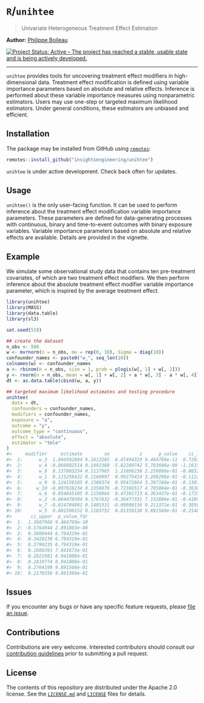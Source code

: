 
<!-- README.md is generated from README.Rmd. Please edit that file -->

# `R`/`unihtee`

> Univariate Heterogeneous Treatment Effect Estimation

**Author:** [Philippe Boileau](https://pboileau.ca/)

<!-- badges: start -->

[![Project Status: Active – The project has reached a stable, usable
state and is being actively
developed.](https://www.repostatus.org/badges/latest/active.svg)](https://www.repostatus.org/#active)
<!-- badges: end -->

------------------------------------------------------------------------

`unihtee` provides tools for uncovering treatment effect modifiers in
high-dimensional data. Treatment effect modification is defined using
variable importance parameters based on absolute and relative effects.
Inference is performed about these variable importance measures using
nonparametric estimators. Users may use one-step or targeted maximum
likelihood estimators. Under general conditions, these estimators are
unbiased and efficient.

## Installation

The package may be installed from GitHub using
[`remotes`](https://CRAN.R-project.org/package=remotes):

``` r
remotes::install_github("insightsengineering/unihtee")
```

`unihtee` is under active development. Check back often for updates.

## Usage

`unihtee()` is the only user-facing function. It can be used to perform
inference about the treatment effect modification variable importance
parameters. These parameters are defined for data-generating processes
with continuous, binary and time-to-event outcomes with binary exposure
variables. Variable importance parameters based on absolute and relative
effects are available. Details are provided in the vignette.

## Example

We simulate some observational study data that contains ten
pre-treatment covariates, of which are two treatment effect modifiers.
We then perform inference about the absolute treatment effect modifier
variable importance parameter, which is inspired by the average
treatment effect.

``` r
library(unihtee)
library(MASS)
library(data.table)
library(sl3)

set.seed(510)

## create the dataset
n_obs <- 500
w <- mvrnorm(n = n_obs, mu = rep(0, 10), Sigma = diag(10))
confounder_names <- paste0("w_", seq_len(10))
colnames(w) <- confounder_names
a <- rbinom(n = n_obs, size = 1, prob = plogis(w[, 1] + w[, 2]))
y <- rnorm(n = n_obs, mean = w[, 1] + w[, 2] + a * w[, 3] - a * w[, 4])
dt <- as.data.table(cbind(w, a, y))

## targeted maximum likelihood estimates and testing procedure
unihtee(
  data = dt,
  confounders = confounder_names,
  modifiers = confounder_names,
  exposure = "a",
  outcome = "y",
  outcome_type = "continuous",
  effect = "absolute",
  estimator = "tmle"
)
#>     modifier     estimate        se           z      p_value    ci_lower
#>  1:      w_3  1.044592804 0.1613285  6.47494319 9.484769e-11  0.72838896
#>  2:      w_4 -0.869002514 0.1492388 -5.82289742 5.783606e-09 -1.16151066
#>  3:      w_8  0.137803254 0.1137965  1.21096238 2.259098e-01 -0.08523784
#>  4:      w_1  0.115258422 0.1160997  0.99275414 3.208298e-01 -0.11229692
#>  5:      w_9  0.124150185 0.1300374  0.95472664 3.397160e-01 -0.13072315
#>  6:     w_10 -0.097928234 0.1356976 -0.72166517 4.705004e-01 -0.36389554
#>  7:      w_6  0.054845105 0.1159964  0.47281713 6.363437e-01 -0.17250792
#>  8:      w_2 -0.064478504 0.1767632 -0.36477331 7.152806e-01 -0.41093441
#>  9:      w_7 -0.014704981 0.1485331 -0.09900136 9.211372e-01 -0.30582989
#> 10:      w_5  0.001500152 0.1103752  0.01359138 9.891560e-01 -0.21483526
#>       ci_upper  p_value_fdr
#>  1:  1.3607966 9.484769e-10
#>  2: -0.5764944 2.891803e-08
#>  3:  0.3608444 6.794319e-01
#>  4:  0.3428138 6.794319e-01
#>  5:  0.3790235 6.794319e-01
#>  6:  0.1680391 7.841673e-01
#>  7:  0.2821981 8.941008e-01
#>  8:  0.2819774 8.941008e-01
#>  9:  0.2764199 9.891560e-01
#> 10:  0.2178356 9.891560e-01
```

## Issues

If you encounter any bugs or have any specific feature requests, please
[file an issue](https://github.com/insightsengineering/unihtee/issues).

## Contributions

Contributions are very welcome. Interested contributors should consult
our [contribution
guidelines](https://github.com/insightsengineering/unihtee/blob/master/.github/CONTRIBUTING.md)
prior to submitting a pull request.

## License

The contents of this repository are distributed under the Apache 2.0
license. See the
[`LICENSE.md`](https://github.com/insightsengineering/unihtee/blob/main/LICENSE.md)
and
[`LICENSE`](https://github.com/insightsengineering/unihtee/blob/main/LICENSE)
files for details.
